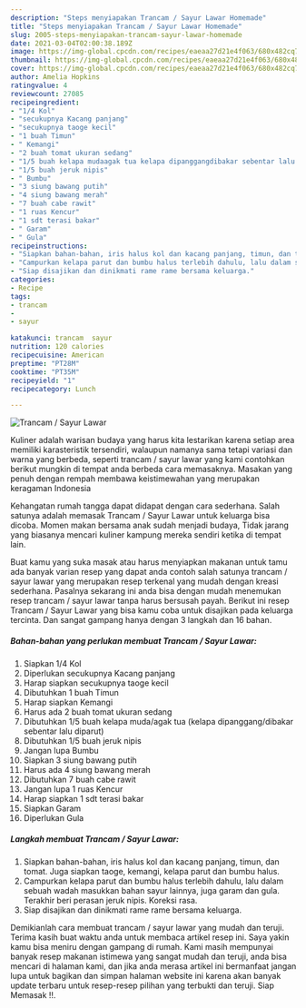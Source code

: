 ```yaml
---
description: "Steps menyiapakan Trancam / Sayur Lawar Homemade"
title: "Steps menyiapakan Trancam / Sayur Lawar Homemade"
slug: 2005-steps-menyiapakan-trancam-sayur-lawar-homemade
date: 2021-03-04T02:00:38.189Z
image: https://img-global.cpcdn.com/recipes/eaeaa27d21e4f063/680x482cq70/trancam-sayur-lawar-foto-resep-utama.jpg
thumbnail: https://img-global.cpcdn.com/recipes/eaeaa27d21e4f063/680x482cq70/trancam-sayur-lawar-foto-resep-utama.jpg
cover: https://img-global.cpcdn.com/recipes/eaeaa27d21e4f063/680x482cq70/trancam-sayur-lawar-foto-resep-utama.jpg
author: Amelia Hopkins
ratingvalue: 4
reviewcount: 27085
recipeingredient:
- "1/4 Kol"
- "secukupnya Kacang panjang"
- "secukupnya taoge kecil"
- "1 buah Timun"
- " Kemangi"
- "2 buah tomat ukuran sedang"
- "1/5 buah kelapa mudaagak tua kelapa dipanggangdibakar sebentar lalu diparut"
- "1/5 buah jeruk nipis"
- " Bumbu"
- "3 siung bawang putih"
- "4 siung bawang merah"
- "7 buah cabe rawit"
- "1 ruas Kencur"
- "1 sdt terasi bakar"
- " Garam"
- " Gula"
recipeinstructions:
- "Siapkan bahan-bahan, iris halus kol dan kacang panjang, timun, dan tomat. Juga siapkan taoge, kemangi, kelapa parut dan bumbu halus."
- "Campurkan kelapa parut dan bumbu halus terlebih dahulu, lalu dalam sebuah wadah masukkan bahan sayur lainnya, juga garam dan gula. Terakhir beri perasan jeruk nipis. Koreksi rasa."
- "Siap disajikan dan dinikmati rame rame bersama keluarga."
categories:
- Recipe
tags:
- trancam
- 
- sayur

katakunci: trancam  sayur 
nutrition: 120 calories
recipecuisine: American
preptime: "PT28M"
cooktime: "PT35M"
recipeyield: "1"
recipecategory: Lunch

---
```



![Trancam / Sayur Lawar](https://img-global.cpcdn.com/recipes/eaeaa27d21e4f063/680x482cq70/trancam-sayur-lawar-foto-resep-utama.jpg)

Kuliner adalah warisan budaya yang harus kita lestarikan karena setiap area memiliki karasteristik tersendiri, walaupun namanya sama tetapi variasi dan warna yang berbeda, seperti trancam / sayur lawar yang kami contohkan berikut mungkin di tempat anda berbeda cara memasaknya. Masakan yang penuh dengan rempah membawa keistimewahan yang merupakan keragaman Indonesia

Kehangatan rumah tangga dapat didapat dengan cara sederhana. Salah satunya adalah memasak Trancam / Sayur Lawar untuk keluarga bisa dicoba. Momen makan bersama anak sudah menjadi budaya, Tidak jarang yang biasanya mencari kuliner kampung mereka sendiri ketika di tempat lain.



Buat kamu yang suka masak atau harus menyiapkan makanan untuk tamu ada banyak varian resep yang dapat anda contoh salah satunya trancam / sayur lawar yang merupakan resep terkenal yang mudah dengan kreasi sederhana. Pasalnya sekarang ini anda bisa dengan mudah menemukan resep trancam / sayur lawar tanpa harus bersusah payah.
Berikut ini resep Trancam / Sayur Lawar yang bisa kamu coba untuk disajikan pada keluarga tercinta. Dan sangat gampang hanya dengan 3 langkah dan 16 bahan.


<!--inarticleads1-->

##### Bahan-bahan yang perlukan membuat Trancam / Sayur Lawar:

1. Siapkan 1/4 Kol
1. Diperlukan secukupnya Kacang panjang
1. Harap siapkan secukupnya taoge kecil
1. Dibutuhkan 1 buah Timun
1. Harap siapkan  Kemangi
1. Harus ada 2 buah tomat ukuran sedang
1. Dibutuhkan 1/5 buah kelapa muda/agak tua (kelapa dipanggang/dibakar sebentar lalu diparut)
1. Dibutuhkan 1/5 buah jeruk nipis
1. Jangan lupa  Bumbu
1. Siapkan 3 siung bawang putih
1. Harus ada 4 siung bawang merah
1. Dibutuhkan 7 buah cabe rawit
1. Jangan lupa 1 ruas Kencur
1. Harap siapkan 1 sdt terasi bakar
1. Siapkan  Garam
1. Diperlukan  Gula




<!--inarticleads2-->

##### Langkah membuat  Trancam / Sayur Lawar:

1. Siapkan bahan-bahan, iris halus kol dan kacang panjang, timun, dan tomat. Juga siapkan taoge, kemangi, kelapa parut dan bumbu halus.
1. Campurkan kelapa parut dan bumbu halus terlebih dahulu, lalu dalam sebuah wadah masukkan bahan sayur lainnya, juga garam dan gula. Terakhir beri perasan jeruk nipis. Koreksi rasa.
1. Siap disajikan dan dinikmati rame rame bersama keluarga.




Demikianlah cara membuat trancam / sayur lawar yang mudah dan teruji. Terima kasih buat waktu anda untuk membaca artikel resep ini. Saya yakin kamu bisa meniru dengan gampang di rumah. Kami masih mempunyai banyak resep makanan istimewa yang sangat mudah dan teruji, anda bisa mencari di halaman kami, dan jika anda merasa artikel ini bermanfaat jangan lupa untuk bagikan dan simpan halaman website ini karena akan banyak update terbaru untuk resep-resep pilihan yang terbukti dan teruji. Siap Memasak !!. 
